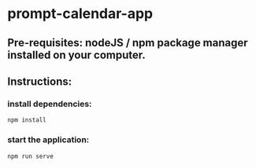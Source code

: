 # prompt-calendar-app

## Pre-requisites: nodeJS / npm package manager installed on your computer.

## Instructions:

### install dependencies:

```
npm install
```

### start the application:

```
npm run serve
```
